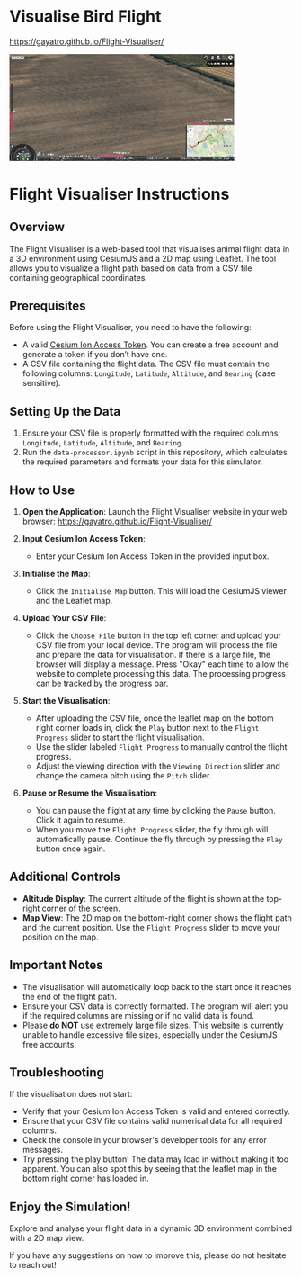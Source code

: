 # Visualise Bird Flight
https://gayatro.github.io/Flight-Visualiser/

<img src="assets/demo.gif" alt="Description" style="width: 400px; height: auto;">

# Flight Visualiser Instructions

## Overview

The Flight Visualiser is a web-based tool that visualises animal flight data in a 3D environment using CesiumJS and a 2D map using Leaflet. The tool allows you to visualize a flight path based on data from a CSV file containing geographical coordinates.

## Prerequisites

Before using the Flight Visualiser, you need to have the following:
- A valid [Cesium Ion Access Token](https://ion.cesium.com/signin/tokens?page=1). You can create a free account and generate a token if you don’t have one.
- A CSV file containing the flight data. The CSV file must contain the following columns: `Longitude`, `Latitude`, `Altitude`, and `Bearing` (case sensitive).

## Setting Up the Data

1. Ensure your CSV file is properly formatted with the required columns: `Longitude`, `Latitude`, `Altitude`, and `Bearing`.
2. Run the `data-processor.ipynb` script in this repository, which calculates the required parameters and formats your data for this simulator.

## How to Use

1. **Open the Application**: Launch the Flight Visualiser website in your web browser: https://gayatro.github.io/Flight-Visualiser/ 

2. **Input Cesium Ion Access Token**:
   - Enter your Cesium Ion Access Token in the provided input box.

3. **Initialise the Map**:
   - Click the `Initialise Map` button. This will load the CesiumJS viewer and the Leaflet map.
   
4. **Upload Your CSV File**:
   - Click the `Choose File` button in the top left corner and upload your CSV file from your local device. The program will process the file and prepare the data for visualisation. If there is a large file, the browser will display a message. Press "Okay" each time to allow the website to complete processing this data. The processing progress can be tracked by the progress bar.

5. **Start the Visualisation**:
   - After uploading the CSV file, once the leaflet map on the bottom right corner loads in, click the `Play` button next to the `Flight Progress` slider to start the flight visualisation.
   - Use the slider labeled `Flight Progress` to manually control the flight progress.
   - Adjust the viewing direction with the `Viewing Direction` slider and change the camera pitch using the `Pitch` slider.

6. **Pause or Resume the Visualisation**:
   - You can pause the flight at any time by clicking the `Pause` button. Click it again to resume.
   - When you move the `Flight Progress` slider, the fly through will automatically pause. Continue the fly through by pressing the `Play` button once again.

## Additional Controls

- **Altitude Display**: The current altitude of the flight is shown at the top-right corner of the screen.
- **Map View**: The 2D map on the bottom-right corner shows the flight path and the current position. Use the `Flight Progress` slider to move your position on the map.

## Important Notes

- The visualisation will automatically loop back to the start once it reaches the end of the flight path.
- Ensure your CSV data is correctly formatted. The program will alert you if the required columns are missing or if no valid data is found.
- Please **do NOT** use extremely large file sizes. This website is currently unable to handle excessive file sizes, especially under the CesiumJS free accounts. 

## Troubleshooting

If the visualisation does not start:
- Verify that your Cesium Ion Access Token is valid and entered correctly.
- Ensure that your CSV file contains valid numerical data for all required columns.
- Check the console in your browser's developer tools for any error messages.
- Try pressing the play button! The data may load in without making it too apparent. You can also spot this by seeing that the leaflet map in the bottom right corner has loaded in.
  
## Enjoy the Simulation!

Explore and analyse your flight data in a dynamic 3D environment combined with a 2D map view.

If you have any suggestions on how to improve this, please do not hesitate to reach out!
